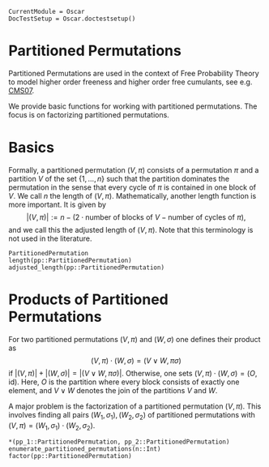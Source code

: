 ```@meta
CurrentModule = Oscar
DocTestSetup = Oscar.doctestsetup()
```

# Partitioned Permutations

Partitioned Permutations are used in the context of Free Probability Theory to model higher order freeness and higher order free cumulants, see e.g. [CMS07](@cite).

We provide basic functions for working with partitioned permutations. The focus is on factorizing partitioned permutations.

# Basics

Formally, a partitioned permutation $(V, \pi)$ consists of a permutation $\pi$ and a partition $V$ of the set $\{1, ..., n\}$ such that the partition dominates the permutation in the sense that every cycle of $\pi$ is contained in one block of $V$. We call $n$ the length of $(V, \pi)$. Mathematically, another length function is more important. It is given by
$$|(V, \pi)| := n - ( 2 \cdot \text{number of blocks of } V - \text{number of cycles of } \pi),$$
and we call this the adjusted length of $(V, \pi)$. Note that this terminology is not used in the literature.

```@docs
PartitionedPermutation
length(pp::PartitionedPermutation)
adjusted_length(pp::PartitionedPermutation)
```

# Products of Partitioned Permutations

For two partitioned permutations $(V, \pi)$ and $(W, \sigma)$ one defines their product as
$$(V, \pi) \cdot (W, \sigma) = (V \vee W, \pi \sigma)$$
if $|(V, \pi)| + |(W, \sigma)| = |(V \vee W, \pi \sigma)|$. Otherwise, one sets $(V, \pi) \cdot (W, \sigma) = (O, \mathrm{id})$. Here, $O$ is the partition where every block consists of exactly one element, and $V \vee W$ denotes the join of the partitions $V$ and $W$.

A major problem is the factorization of a partitioned permutation $(V, \pi)$. This involves finding all pairs $(W_1, \sigma_1), (W_2, \sigma_2)$ of partitioned permutations with $(V, \pi) = (W_1, \sigma_1) \cdot (W_2, \sigma_2)$.

```@docs
*(pp_1::PartitionedPermutation, pp_2::PartitionedPermutation)
enumerate_partitioned_permutations(n::Int)
factor(pp::PartitionedPermutation)
```
